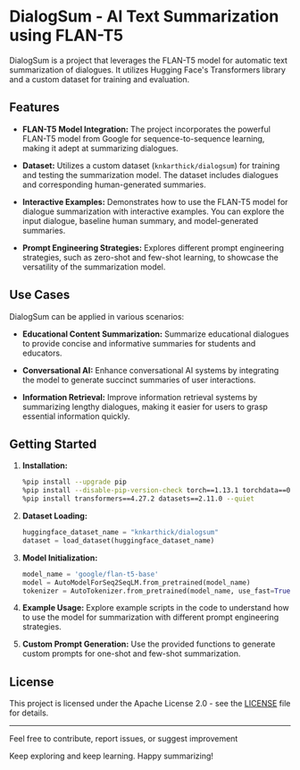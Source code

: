 # DialogSum - AI Text Summarization using FLAN-T5

DialogSum is a project that leverages the FLAN-T5 model for automatic text summarization of dialogues. It utilizes Hugging Face's Transformers library and a custom dataset for training and evaluation.

## Features

- **FLAN-T5 Model Integration:** The project incorporates the powerful FLAN-T5 model from Google for sequence-to-sequence learning, making it adept at summarizing dialogues.

- **Dataset:** Utilizes a custom dataset (`knkarthick/dialogsum`) for training and testing the summarization model. The dataset includes dialogues and corresponding human-generated summaries.

- **Interactive Examples:** Demonstrates how to use the FLAN-T5 model for dialogue summarization with interactive examples. You can explore the input dialogue, baseline human summary, and model-generated summaries.

- **Prompt Engineering Strategies:** Explores different prompt engineering strategies, such as zero-shot and few-shot learning, to showcase the versatility of the summarization model.

## Use Cases

DialogSum can be applied in various scenarios:

- **Educational Content Summarization:** Summarize educational dialogues to provide concise and informative summaries for students and educators.

- **Conversational AI:** Enhance conversational AI systems by integrating the model to generate succinct summaries of user interactions.

- **Information Retrieval:** Improve information retrieval systems by summarizing lengthy dialogues, making it easier for users to grasp essential information quickly.

## Getting Started

1. **Installation:**
    ```bash
    %pip install --upgrade pip
    %pip install --disable-pip-version-check torch==1.13.1 torchdata==0.5.1 --quiet
    %pip install transformers==4.27.2 datasets==2.11.0 --quiet
    ```

2. **Dataset Loading:**
    ```python
    huggingface_dataset_name = "knkarthick/dialogsum"
    dataset = load_dataset(huggingface_dataset_name)
    ```

3. **Model Initialization:**
    ```python
    model_name = 'google/flan-t5-base'
    model = AutoModelForSeq2SeqLM.from_pretrained(model_name)
    tokenizer = AutoTokenizer.from_pretrained(model_name, use_fast=True)
    ```

4. **Example Usage:**
    Explore example scripts in the code to understand how to use the model for summarization with different prompt engineering strategies.

5. **Custom Prompt Generation:**
    Use the provided functions to generate custom prompts for one-shot and few-shot summarization.

## License

This project is licensed under the Apache License 2.0 - see the [LICENSE](LICENSE) file for details.

---

Feel free to contribute, report issues, or suggest improvement

Keep exploring and keep learning. Happy summarizing!

